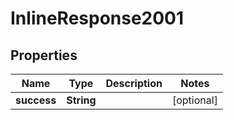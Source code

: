

# InlineResponse2001

## Properties

Name | Type | Description | Notes
------------ | ------------- | ------------- | -------------
**success** | **String** |  |  [optional]



